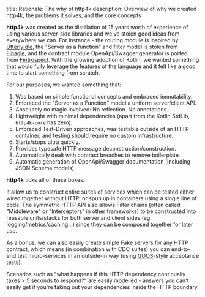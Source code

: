 title: Rationale: The why of http4k
description: Overview of why we created http4k, the problems it solves, and the core concepts

**http4k** was created as the distillation of 15 years worth of experience of using various server-side libraries and we've stolen good ideas from everywhere we can. For instance - the routing module is inspired by [UtterlyIdle](https://github.com/bodar/utterlyidle), the "Server as a function" and filter model is stolen from [Finagle](https://twitter.github.io/finagle/), and the contract module OpenApi/Swagger generator is ported from [Fintrospect](http://fintrospect.github.io). With the growing adoption of Kotlin, we wanted something that would fully leverage the features of the language and it felt like a good time to start something from scratch.

For our purposes, we wanted something that:

1. Was based on simple functional concepts and embraced immutability.
1. Embraced the "Server as a Function" model a uniform server/client API.
1. Absolutely no magic involved: No reflection. No annotations.
1. Lightweight with minimal dependencies (apart from the Kotlin StdLib, `http4k-core` has zero).
1. Embraced Test-Driven approaches, was testable outside of an HTTP container, and testing should require no custom infrastructure.
1. Starts/stops ultra quickly.
1. Provides typesafe HTTP message deconstruction/construction.
1. Automatically dealt with contract breaches to remove boilerplate.
1. Automatic generation of OpenApi/Swagger documentation (including JSON Schema models).

**http4k** ticks all of these boxes. 

It allow us to construct entire suites of services which can be tested either wired together without HTTP, or spun up in containers using a single line of code. The symmetric HTTP API also allows Filter chains (often called "Middleware" or "Interceptors" in other frameworks) to be constructed into reusable units/stacks for both server and client sides (eg. logging/metrics/caching...) since they can be composed together for later use. 

As a bonus, we can also easily create simple Fake servers for any HTTP contract, which means (in combination with CDC suites) you can end-to-end test micro-services in an outside-in way (using [GOOS](http://www.growing-object-oriented-software.com/)-style acceptance tests).

Scenarios such as "what happens if this HTTP dependency continually takes > 5 seconds to respond?" are easily modelled - answers you can't easily get if you're faking out your dependencies inside the HTTP boundary.

